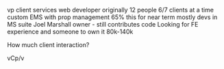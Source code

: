 vp client services
web developer originally
12 people
6/7 clients at a time
custom EMS with prop management
  65% this for near term
mostly devs in MS suite
Joel Marshall owner - still contributes code
Looking for FE experience and someone to own it
80k-140k



How much client interaction?



vCp/v